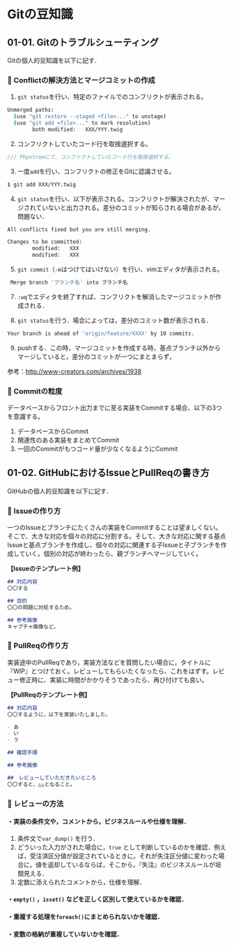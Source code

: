 # Gitの豆知識

## 01-01. Gitのトラブルシューティング

Gitの個人的豆知識を以下に記す．

### :pushpin: Conflictの解決方法とマージコミットの作成

1. ```git status```を行い、特定のファイルでのコンフリクトが表示される。

```bash
Unmerged paths:
  (use "git restore --staged <file>..." to unstage)
  (use "git add <file>..." to mark resolution)
        both modified:   XXX/YYY.twig
```

2. コンフリクトしていたコード行を取捨選択する。

```php
/// Phpstromにて、コンフリクトしていたコード行を取捨選択する。
```

3. 一度```add```を行い、コンフリクトの修正をGitに認識させる。

```bash
$ git add XXX/YYY.twig
```

4. ```git status```を行い、以下が表示される。コンフリクトが解決されたが、マージされていないと出力される。差分のコミットが知らされる場合があるが，問題ない．

```bash
All conflicts fixed but you are still merging.

Changes to be committed:
        modified:   XXX
        modified:   XXX
```

5. ```git commit```（```-m```はつけてはいけない）を行い、vimエディタが表示される。

```bash
 Merge branch 'ブランチ名' into ブランチ名
```

7. ```:wq```でエディタを終了すれば、コンフリクトを解消したマージコミットが作成される．

8. ```git status```を行う．場合によっては，差分のコミット数が表示される．

```bash
Your branch is ahead of 'origin/feature/XXXX' by 10 commits.

```

9. pushする．この時，マージコミットを作成する時，基点ブランチ以外からマージしていると，差分のコミットが一つにまとまらず，

参考：http://www-creators.com/archives/1938



### :pushpin: Commitの粒度

データベースからフロント出力までに至る実装をCommitする場合、以下の3つを意識する。

1. データベースからCommit
2. 関連性のある実装をまとめてCommit
3. 一回のCommitがもつコード量が少なくなるようにCommit



## 01-02. GitHubにおけるIssueとPullReqの書き方

GitHubの個人的豆知識を以下に記す．

### :pushpin: Issueの作り方

一つのIssueとブランチにたくさんの実装をCommitすることは望ましくない。そこで、大きな対応を個々の対応に分割する。そして、大きな対応に関する基点Issueと基点ブランチを作成し、個々の対応に関連する子Issueと子ブランチを作成していく。個別の対応が終わったら、親ブランチへマージしていく。

**【Issueのテンプレート例】**

```markdown
## 対応内容
〇〇する

## 目的
〇〇の問題に対処するため。

## 参考画像
キャプチャ画像など。
```



### :pushpin: PullReqの作り方

実装途中のPullReqであり，実装方法などを質問したい場合に，タイトルに『WIP』とつけておく。レビューしてもらいたくなったら、これをはずす。レビュー修正時に、実装に時間がかかりそうであったら、再び付けても良い。

**【PullReqのテンプレート例】**

```markdown
## 対応内容
〇〇するように，以下を実装いたしました。

- あ
- い
- う

## 確認手順

## 参考画像

##　レビューしていただきたいところ
〇〇すると、△△となること。
```

### :pushpin: レビューの方法

#### ・実装の条件文や，コメントから，ビジネスルールや仕様を理解．

1. 条件文で```var_dump()``` を行う．
2. どういった入力がされた場合に，```true``` として判断しているのかを確認．例えば，受注済区分値が設定されているときに，それが失注区分値に変わった場合に，値を返却しているならば，そこから，『失注』のビジネスルールが垣間見える．
3. 定数に添えられたコメントから，仕様を理解．



#### ・```empty()``` ，```isset()``` などを正しく区別して使えているかを確認．

#### ・重複する処理を```foreach()```にまとめられないかを確認．

#### ・変数の格納が重複していないかを確認．